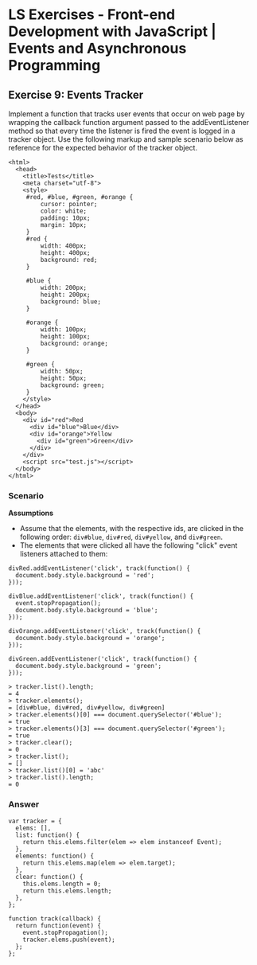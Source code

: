 # LS Exercises - Front-end Development with JavaScript | Events and Asynchronous Programming

## Exercise 9: Events Tracker

Implement a function that tracks user events that occur on web page by wrapping the callback function argument passed to the addEventListener method so that every time the listener is fired the event is logged in a tracker object. Use the following markup and sample scenario below as reference for the expected behavior of the tracker object.

```
<html>
  <head>
    <title>Tests</title>
    <meta charset="utf-8">
    <style>
     #red, #blue, #green, #orange {
         cursor: pointer;
         color: white;
         padding: 10px;
         margin: 10px;
     }
     #red {
         width: 400px;
         height: 400px;
         background: red;
     }

     #blue {
         width: 200px;
         height: 200px;
         background: blue;
     }

     #orange {
         width: 100px;
         height: 100px;
         background: orange;
     }

     #green {
         width: 50px;
         height: 50px;
         background: green;
     }
    </style>
  </head>
  <body>
    <div id="red">Red
      <div id="blue">Blue</div>
      <div id="orange">Yellow
        <div id="green">Green</div>
      </div>
    </div>
    <script src="test.js"></script>
  </body>
</html>
```

### Scenario

**Assumptions**

  * Assume that the elements, with the respective ids, are clicked in the following order: `div#blue`, `div#red`, `div#yellow`, and `div#green`.
  * The elements that were clicked all have the following "click" event listeners attached to them:

```
divRed.addEventListener('click', track(function() {
  document.body.style.background = 'red';
}));

divBlue.addEventListener('click', track(function() {
  event.stopPropagation();
  document.body.style.background = 'blue';
}));

divOrange.addEventListener('click', track(function() {
  document.body.style.background = 'orange';
}));

divGreen.addEventListener('click', track(function() {
  document.body.style.background = 'green';
}));
```

```
> tracker.list().length;
= 4
> tracker.elements();
= [div#blue, div#red, div#yellow, div#green]
> tracker.elements()[0] === document.querySelector('#blue');
= true
> tracker.elements()[3] === document.querySelector('#green');
= true
> tracker.clear();
= 0
> tracker.list();
= []
> tracker.list()[0] = 'abc'
> tracker.list().length;
= 0
```

### Answer

```
var tracker = {
  elems: [],
  list: function() {
    return this.elems.filter(elem => elem instanceof Event);
  },
  elements: function() {
    return this.elems.map(elem => elem.target);
  },
  clear: function() {
    this.elems.length = 0;
    return this.elems.length;
  },
};

function track(callback) {
  return function(event) {
    event.stopPropagation();
    tracker.elems.push(event);
  };
};
```
